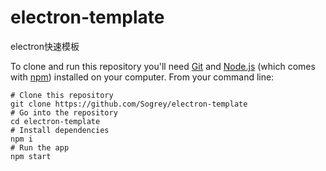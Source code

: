 # electron-template
electron快速模板


To clone and run this repository you'll need [Git](https://git-scm.com) and [Node.js](https://nodejs.org/en/download/) (which comes with [npm](http://npmjs.com)) installed on your computer. From your command line:

```
# Clone this repository
git clone https://github.com/Sogrey/electron-template
# Go into the repository
cd electron-template
# Install dependencies
npm i
# Run the app
npm start
```